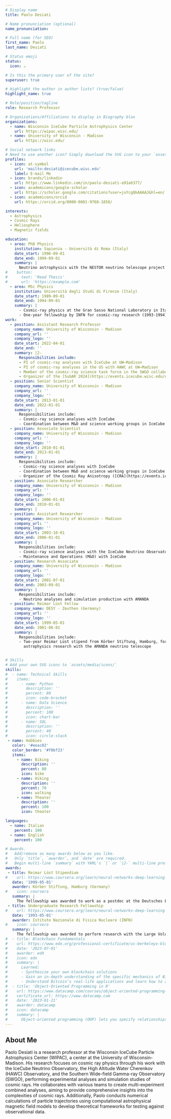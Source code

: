 ```yaml
---
# Display name
title: Paolo Desiati

# Name pronunciation (optional)
name_pronunciation:

# Full name (for SEO)
first_name: Paolo
last_name: Desiati

# Status emoji
status:
  icon: ☕️

# Is this the primary user of the site?
superuser: true

# Highlight the author in author lists? (true/false)
highlight_name: true

# Role/position/tagline
role: Research Professor

# Organizations/Affiliations to display in Biography blox
organizations:
  - name: Wisconsin IceCube Particle Astrophysics Center
    url: https://wipac.wisc.edu/
  - name: University of Wisconsin - Madison
    url: https://wisc.edu/

# Social network links
# Need to use another icon? Simply download the SVG icon to your `assets/media/icons/` folder.
profiles:
  - icon: at-symbol
    url: 'mailto:desiati@icecube.wisc.edu'
    label: E-mail Me
  - icon: brands/linkedin
    url: https://www.linkedin.com/in/paolo-desiati-a91a6377/
  - icon: academicons/google-scholar
    url: https://scholar.google.com/citations?user=juYcgQkAAAAJ&hl=en/
  - icon: academicons/orcid
    url: https://orcid.org/0000-0001-9768-1858/

interests:
  - Astrophysics
  - Cosmic Rays
  - Heliosphere
  - Magnetic fields

education:
  - area: PhD Physics
    institution: Sapienza - Università di Roma (Italy)
    date_start: 1996-09-01
    date_end: 1999-09-01
    summary: |
      Neutrino astrophysics with the NESTOR neutrino telescope project in Greece.
#    button:
#      text: 'Read Thesis'
#      url: 'https://example.com'
  - area: MSc Physics
    institution: Università degli Studi di Firenze (Italy)
    date_start: 1989-09-01
    date_end: 1994-09-01
    summary: |
      - Cosmic-ray physics at the Gran Sasso National Laboratory in Italy.
      - One-year fellowship by INFN for cosmic-ray research (1993-1994)
work:
  - position: Assistant Research Professor
    company_name: University of Wisconsin - Madison
    company_url: ''
    company_logo: ''
    date_start: 2022-04-01
    date_end: ''
    summary: |2-
      Responsibilities include:
      - PI of cosmic-ray analyses with IceCube at UW–Madison
      - PI of cosmic-ray analyses in the US with HAWC at UW–Madison
      - Member of the cosmic-ray science task force in the SWGO collaboration
      - Organizer of the [SuGAR 2024](https://events.icecube.wisc.edu/event/183/) Symposium Searching for the Sources of Galactic Cosmic Rays
  - position: Senior Scientist
    company_name: University of Wisconsin - Madison
    company_url: ''
    company_logo: ''
    date_start: 2013-01-01
    date_end: 2022-01-01
    summary: |
      Responsibilities include:
      - Cosmic-ray science analyses with IceCube
      - Coordination between M&O and science working groups in IceCube
  - position: Associate Scientist
    company_name: University of Wisconsin - Madison
    company_url: ''
    company_logo: ''
    date_start: 2010-01-01
    date_end: 2013-01-01
    summary: |
      Responsibilities include:
      - Cosmic-ray science analyses with IceCube
      - Coordination between M&O and science working groups in IceCube
      - Organizer of the Cosmic Ray Anisotropy ([CRA](https://events.icecube.wisc.edu/event/165)) Workshop series.
  - position: Associate Researcher
    company_name: University of Wisconsin - Madison
    company_url: ''
    company_logo: ''
    date_start: 2006-01-01
    date_end: 2010-01-01
    summary: |
  - position: Assistant Researcher
    company_name: University of Wisconsin - Madison
    company_url: ''
    company_logo: ''
    date_start: 2003-10-01
    date_end: 2006-01-01
    summary: |
      Responsibilities include:
      - Cosmic-ray science analyses with the IceCube Neutrino Observatory
      - Maintenance and Operations (M&O) with IceCube
  - position: Research Associate
    company_name: University of Wisconsin - Madison
    company_url: ''
    company_logo: ''
    date_start: 2001-07-01
    date_end: 2003-09-01
    summary: |
      Responsibilities include:
      - Neutrino analyses and simulation production with AMANDA
  - position: Reimar Lüst Fellow
    company_name: DESY - Zeuthen (Germany)
    company_url: ''
    company_logo: ''
    date_start: 1999-05-01
    date_end: 2001-06-01
    summary: |
      Responsibilities include:
      - Two-year Reimar Lüst stipend from Körber Stiftung, Hamburg, for post-doctoral
        astrophysics research with the AMANDA neutrino telescope


# Skills
# Add your own SVG icons to `assets/media/icons/`
skills:
#  - name: Technical Skills
#    items:
#      - name: Python
#        description: ''
#        percent: 80
#        icon: code-bracket
#      - name: Data Science
#        description: ''
#        percent: 100
#        icon: chart-bar
#      - name: SQL
#        description: ''
#        percent: 40
#        icon: circle-stack
 - name: Hobbies
   color: '#eeac02'
   color_border: '#f0bf23'
   items:
     - name: Biking
       description: ''
       percent: 80
       icon: bike
     - name: Hiking
       description: ''
       percent: 70
       icon: walking
     - name: Theater
       description: ''
       percent: 100
       icon: theater

languages:
  - name: Italian
    percent: 100
  - name: English
    percent: 100

# Awards.
#   Add/remove as many awards below as you like.
#   Only `title`, `awarder`, and `date` are required.
#   Begin multi-line `summary` with YAML's `|` or `|2-` multi-line prefix and indent 2 spaces below.
awards:
 - title: Reimar Lüst Stipendium
#    url: https://www.coursera.org/learn/neural-networks-deep-learning
   date: '1999-05-01'
   awarder: Körber Stiftung, Hamburg (Germany)
#    icon: coursera
   summary: |
     The fellowship was awarded to work as a postdoc at the Deutsches Elektronen-Synchrotron (DESY) in Zeuthen (Germany). The project was the study of cosmic-ray-induced neutrinos and muons collected by the AMANDA neutrino telescope at the geographic South Pole. I was also actively involved in constructing the AMANDA experiment in the antarctic summer of 2000 and deploying a control system for the so-called *digitally controlled Analog Optical Modules* (dAOM) in 2001. The dAOMs were a possible technology for the future of neutrino observatories, at the time.
 - title: Undergraduate Research Fellowship
#    url: https://www.coursera.org/learn/neural-networks-deep-learning
   date: '1993-05-01'
   awarder: Istituto Nazionale di Fisica Nucleare (INFN)
#    icon: coursera
   summary: |
     The fellowship was awarded to perform research with the Large Volume Detector (LVD) at the Gran Sasso National Laboratory (Italy) toward my master's thesis (Tesi di Laurea). The work was the analysis of cosmic-ray events collected by the LVD experiment to investigate the muon events for different cosmic-ray mass composition models.
#  - title: Blockchain Fundamentals
#    url: https://www.edx.org/professional-certificate/uc-berkeleyx-blockchain-fundamentals
#    date: '2023-07-01'
#    awarder: edX
#    icon: edx
#    summary: |
#      Learned:
#      - Synthesize your own blockchain solutions
#      - Gain an in-depth understanding of the specific mechanics of Bitcoin
#      - Understand Bitcoin’s real-life applications and learn how to attack and destroy Bitcoin, Ethereum, smart contracts and Dapps, and alternatives to Bitcoin’s Proof-of-Work consensus algorithm
#  - title: 'Object-Oriented Programming in R'
#    url: https://www.datacamp.com/courses/object-oriented-programming-with-s3-and-r6-in-r
#    certificate_url: https://www.datacamp.com
#    date: '2023-01-21'
#    awarder: datacamp
#    icon: datacamp
#    summary: |
#      Object-oriented programming (OOP) lets you specify relationships between functions and the objects that they can act on, helping you manage complexity in your code. This is an intermediate level course, providing an introduction to OOP, using the S3 and R6 systems. S3 is a great day-to-day R programming tool that simplifies some of the functions that you write. R6 is especially useful for industry-specific analyses, working with web APIs, and building GUIs.
---
```


## About Me

Paolo Desiati is a research professor at the Wisconsin IceCube Particle Astrophysics Center (WIPAC), a center at the University of Wisconsin-Madison. His research focuses on cosmic ray physics through his work with the IceCube Neutrino Observatory, the High Altitude Water Cherenkov (HAWC) Observatory, and the Southern Wide-field Gamma-ray Observatory (SWGO), performing experimental analyses and simulation studies of cosmic rays. He collaborates with various teams to create multi-experiment combined analyses, aiming to provide comprehensive insights into the complexities of cosmic rays. Additionally, Paolo conducts numerical calculations of particle trajectories using computational astrophysical magnetic field models to develop theoretical frameworks for testing against observational data.

